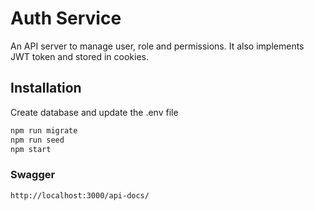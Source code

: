 # Auth Service

An API server to manage user, role and permissions. It also implements JWT token and stored in cookies.


## Installation

Create database and update the .env file

```bash
npm run migrate
npm run seed
npm start
```

### Swagger

```url
http://localhost:3000/api-docs/
```

